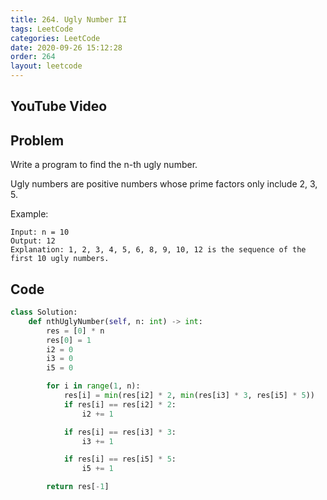 ```yaml
---
title: 264. Ugly Number II
tags: LeetCode
categories: LeetCode
date: 2020-09-26 15:12:28
order: 264
layout: leetcode
---
```


## YouTube Video

## Problem

Write a program to find the n-th ugly number.

Ugly numbers are positive numbers whose prime factors only include 2, 3, 5.

Example:

```
Input: n = 10
Output: 12
Explanation: 1, 2, 3, 4, 5, 6, 8, 9, 10, 12 is the sequence of the first 10 ugly numbers.
```

## Code

```python
class Solution:
    def nthUglyNumber(self, n: int) -> int:
        res = [0] * n
        res[0] = 1
        i2 = 0
        i3 = 0
        i5 = 0

        for i in range(1, n):
            res[i] = min(res[i2] * 2, min(res[i3] * 3, res[i5] * 5))
            if res[i] == res[i2] * 2:
                i2 += 1

            if res[i] == res[i3] * 3:
                i3 += 1

            if res[i] == res[i5] * 5:
                i5 += 1

        return res[-1]
```
